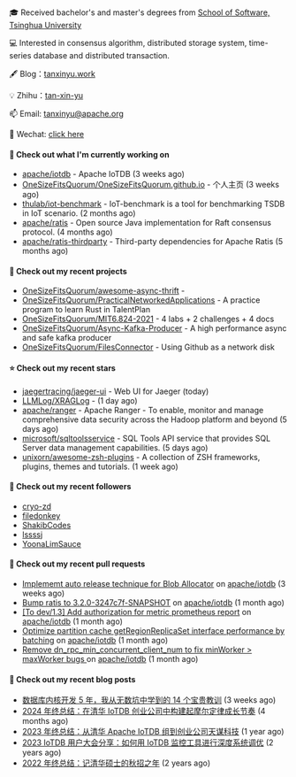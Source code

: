 🎓 Received bachelor's and master's degrees from [School of Software, Tsinghua University](https://www.thss.tsinghua.edu.cn/)

💻 Interested in consensus algorithm, distributed storage system, time-series database and distributed transaction.

🖋 Blog：[tanxinyu.work](https://tanxinyu.work)

💡 Zhihu：[tan-xin-yu](https://www.zhihu.com/people/tan-xin-yu-22)

📫 Email: [tanxinyu@apache.org](mailto:tanxinyu@apache.org)

💬 Wechat: [click here](https://github.com/LebronAl/LebronAl/issues/1)

#### 👷 Check out what I'm currently working on

- [apache/iotdb](https://github.com/apache/iotdb) - Apache IoTDB (3 weeks ago)
- [OneSizeFitsQuorum/OneSizeFitsQuorum.github.io](https://github.com/OneSizeFitsQuorum/OneSizeFitsQuorum.github.io) - 个人主页 (3 weeks ago)
- [thulab/iot-benchmark](https://github.com/thulab/iot-benchmark) - IoT-benchmark is a tool for benchmarking TSDB in IoT scenario. (2 months ago)
- [apache/ratis](https://github.com/apache/ratis) - Open source Java implementation for Raft consensus protocol. (4 months ago)
- [apache/ratis-thirdparty](https://github.com/apache/ratis-thirdparty) - Third-party dependencies for Apache Ratis (5 months ago)

#### 🌱 Check out my recent projects

- [OneSizeFitsQuorum/awesome-async-thrift](https://github.com/OneSizeFitsQuorum/awesome-async-thrift) - 
- [OneSizeFitsQuorum/PracticalNetworkedApplications](https://github.com/OneSizeFitsQuorum/PracticalNetworkedApplications) - A practice program to learn Rust in TalentPlan
- [OneSizeFitsQuorum/MIT6.824-2021](https://github.com/OneSizeFitsQuorum/MIT6.824-2021) - 4 labs &#43; 2 challenges &#43; 4 docs
- [OneSizeFitsQuorum/Async-Kafka-Producer](https://github.com/OneSizeFitsQuorum/Async-Kafka-Producer) - A high performance async and safe kafka producer
- [OneSizeFitsQuorum/FilesConnector](https://github.com/OneSizeFitsQuorum/FilesConnector) - Using Github as a network disk

#### ⭐ Check out my recent stars

- [jaegertracing/jaeger-ui](https://github.com/jaegertracing/jaeger-ui) - Web UI for Jaeger (today)
- [LLMLog/XRAGLog](https://github.com/LLMLog/XRAGLog) -  (1 day ago)
- [apache/ranger](https://github.com/apache/ranger) - Apache Ranger - To enable, monitor and manage comprehensive data security across the Hadoop platform and beyond (5 days ago)
- [microsoft/sqltoolsservice](https://github.com/microsoft/sqltoolsservice) - SQL Tools API service that provides SQL Server data management capabilities. (5 days ago)
- [unixorn/awesome-zsh-plugins](https://github.com/unixorn/awesome-zsh-plugins) - A collection of ZSH frameworks, plugins, themes and tutorials. (1 week ago)

#### 👯 Check out my recent followers

- [cryo-zd](https://github.com/cryo-zd)
- [filedonkey](https://github.com/filedonkey)
- [ShakibCodes](https://github.com/ShakibCodes)
- [lssssj](https://github.com/lssssj)
- [YoonaLimSauce](https://github.com/YoonaLimSauce)

#### 🔨 Check out my recent pull requests

- [Implememt auto release technique for Blob Allocator](https://github.com/apache/iotdb/pull/15491) on [apache/iotdb](https://github.com/apache/iotdb) (3 weeks ago)
- [Bump ratis to 3.2.0-3247c7f-SNAPSHOT](https://github.com/apache/iotdb/pull/15427) on [apache/iotdb](https://github.com/apache/iotdb) (1 month ago)
- [[To dev/1.3] Add authorization for metric prometheus report](https://github.com/apache/iotdb/pull/15412) on [apache/iotdb](https://github.com/apache/iotdb) (1 month ago)
- [Optimize partition cache getRegionReplicaSet interface performance by batching](https://github.com/apache/iotdb/pull/15396) on [apache/iotdb](https://github.com/apache/iotdb) (1 month ago)
- [Remove dn_rpc_min_concurrent_client_num to fix minWorker &gt; maxWorker bugs ](https://github.com/apache/iotdb/pull/15296) on [apache/iotdb](https://github.com/apache/iotdb) (1 month ago)

#### 📜 Check out my recent blog posts

- [数据库内核开发 5 年，我从无数坑中学到的 14 个宝贵教训](https://tanxinyu.work/14-lessions-i-learned-in-past-five-years-when-developing-database/) (3 weeks ago)
- [2024 年终总结：在清华 IoTDB 创业公司中构建起摩尔定律成长节奏](https://tanxinyu.work/2024-annual-summary/) (4 months ago)
- [2023 年终总结：从清华 Apache IoTDB 组到创业公司天谋科技](https://tanxinyu.work/2023-annual-summary/) (1 year ago)
- [2023 IoTDB 用户大会分享：如何用 IoTDB 监控工具进行深度系统调优](https://tanxinyu.work/2023-iotdb-submit/) (2 years ago)
- [2022 年终总结：记清华硕士的秋招之年](https://tanxinyu.work/2022-annual-summary/) (2 years ago)
